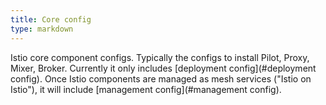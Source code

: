 ```yaml
---
title: Core config
type: markdown
---
```

Istio core component configs. Typically the configs to install Pilot, Proxy,
Mixer, Broker. Currently it only includes [deployment config](#deployment
config). Once Istio components are managed as mesh services ("Istio on Istio"),
it will include [management config](#management config).
